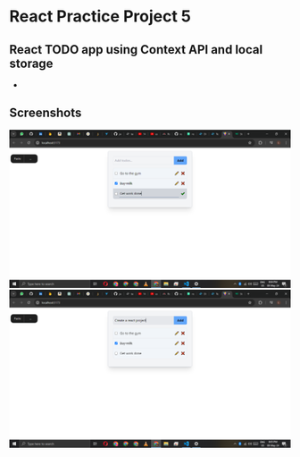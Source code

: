 # React Practice Project 5
## React TODO app using Context API and local storage
-
## Screenshots

![App Screenshot](https://github.com/LokeshAlli21/React-Practice-Projects/blob/master/Todo%20using%20Context%20API/screenshots/1.png)
![App Screenshot](https://github.com/LokeshAlli21/React-Practice-Projects/blob/master/Todo%20using%20Context%20API/screenshots/2.png)
